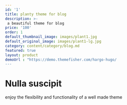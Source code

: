 ```yaml
---
id: '1'
title: planty theme for blog
description: >-
 a beautiful theme for blog
price: '100'
order: 1
default_thumbnail_image: images/plant1.jpg
default_original_image: images/plant1-lg.jpg
category: content/category/blog.md
featured: true
layout: product
demoUrl : "https://demo.themefisher.com/hargo-hugo/
---
```


# Nulla suscipit

enjoy the flexibility and functionality of a well made theme